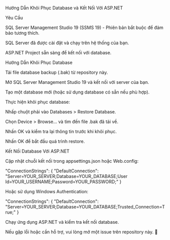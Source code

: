 Hướng Dẫn Khôi Phục Database và Kết Nối Với ASP.NET

Yêu Cầu

SQL Server Management Studio 19 (SSMS 19) - Phiên bản bắt buộc để đảm bảo tương thích.

SQL Server đã được cài đặt và chạy trên hệ thống của bạn.

ASP.NET Project sẵn sàng để kết nối với database.

Hướng Dẫn Khôi Phục Database

Tải file database backup (.bak) từ repository này.

Mở SQL Server Management Studio 19 và kết nối với server của bạn.

Tạo một database mới (hoặc sử dụng database có sẵn nếu phù hợp).

Thực hiện khôi phục database:

Nhấp chuột phải vào Databases > Restore Database.

Chọn Device > Browse... và tìm đến file .bak đã tải về.

Nhấn OK và kiểm tra lại thông tin trước khi khôi phục.

Nhấn OK để bắt đầu quá trình restore.

Kết Nối Database Với ASP.NET

Cập nhật chuỗi kết nối trong appsettings.json hoặc Web.config:

"ConnectionStrings": {
    "DefaultConnection": "Server=YOUR_SERVER;Database=YOUR_DATABASE;User Id=YOUR_USERNAME;Password=YOUR_PASSWORD;"
}

Hoặc sử dụng Windows Authentication:

"ConnectionStrings": {
    "DefaultConnection": "Server=YOUR_SERVER;Database=YOUR_DATABASE;Trusted_Connection=True;"
}

Chạy ứng dụng ASP.NET và kiểm tra kết nối database.

Nếu gặp lỗi hoặc cần hỗ trợ, vui lòng mở một issue trên repository này. 🚀
